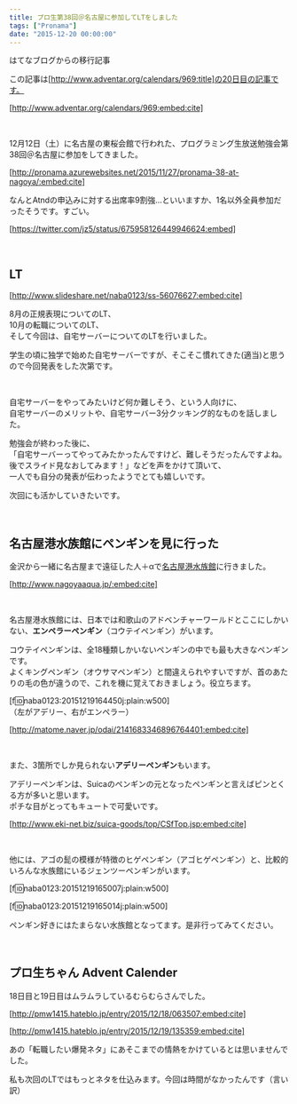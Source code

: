 ```yaml
---
title: プロ生第38回＠名古屋に参加してLTをしました
tags: ["Pronama"]
date: "2015-12-20 00:00:00"
---
```


<div class="alert info">
はてなブログからの移行記事
</div>

この記事は[http://www.adventar.org/calendars/969:title]の20日目の記事です。

[http://www.adventar.org/calendars/969:embed:cite]

<br>

12月12日（土）に名古屋の東桜会館で行われた、プログラミング生放送勉強会第38回＠名古屋に参加をしてきました。

[http://pronama.azurewebsites.net/2015/11/27/pronama-38-at-nagoya/:embed:cite]

なんとAtndの申込みに対する出席率9割強…といいますか、1名以外全員参加だったそうです。すごい。

[https://twitter.com/jz5/status/675958126449946624:embed]

<br>

<!-- more -->


## LT

[http://www.slideshare.net/naba0123/ss-56076627:embed:cite]

8月の正規表現についてのLT、  
10月の転職についてのLT、  
そして今回は、自宅サーバーについてのLTを行いました。

学生の頃に独学で始めた自宅サーバーですが、そこそこ慣れてきた(適当)と思うので今回発表をした次第です。

<br>

自宅サーバーをやってみたいけど何か難しそう、という人向けに、  
自宅サーバーのメリットや、自宅サーバー3分クッキング的なものを話しました。

勉強会が終わった後に、  
「自宅サーバーってやってみたかったんですけど、難しそうだったんですよね。後でスライド見なおしてみます！」などを声をかけて頂いて、  
一人でも自分の発表が伝わったようでとても嬉しいです。

次回にも活かしていきたいです。

<br>

## 名古屋港水族館にペンギンを見に行った

金沢から一緒に名古屋まで遠征した人＋αで[名古屋港水族館](http://www.nagoyaaqua.jp/)に行きました。

[http://www.nagoyaaqua.jp/:embed:cite]

<br>

名古屋港水族館には、日本では和歌山のアドベンチャーワールドとここにしかいない、**エンペラーペンギン**（コウテイペンギン）がいます。

コウテイペンギンは、全18種類しかいないペンギンの中でも最も大きなペンギンです。  
よくキングペンギン（オウサマペンギン）と間違えられやすいですが、首のあたりの毛の色が違うので、これを機に覚えておきましょう。役立ちます。

[f:id:naba0123:20151219164450j:plain:w500]  
（左がアデリー、右がエンペラー）

[http://matome.naver.jp/odai/2141683346896764401:embed:cite]

<br>

また、3箇所でしか見られない**アデリーペンギン**もいます。

アデリーペンギンは、Suicaのペンギンの元となったペンギンと言えばピンとくる方が多いと思います。  
ポチな目がとってもキュートで可愛いです。

[http://www.eki-net.biz/suica-goods/top/CSfTop.jsp:embed:cite]

<br>

他には、アゴの髭の模様が特徴のヒゲペンギン（アゴヒゲペンギン）と、比較的いろんな水族館にいるジェンツーペンギンがいます。

[f:id:naba0123:20151219165007j:plain:w500]

[f:id:naba0123:20151219165014j:plain:w500]

ペンギン好きにはたまらない水族館となってます。是非行ってみてください。

<br>

## プロ生ちゃん Advent Calender

18日目と19日目はムラムラしているむらむらさんでした。

[http://pmw1415.hateblo.jp/entry/2015/12/18/063507:embed:cite]

[http://pmw1415.hateblo.jp/entry/2015/12/19/135359:embed:cite]

あの「転職したい爆発ネタ」にあそこまでの情熱をかけているとは思いませんでした。

私も次回のLTではもっとネタを仕込みます。今回は時間がなかったんです（言い訳）

<br>
